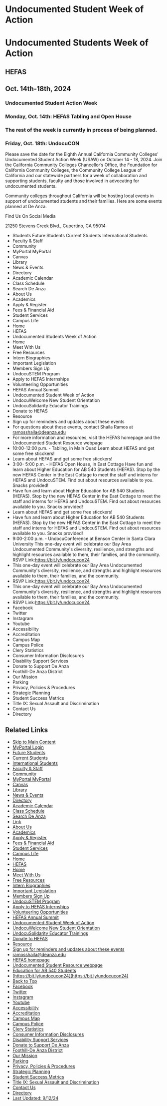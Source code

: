 # Undocumented Student Week of Action

# Undocumented Students Week of Action

## HEFAS

## Oct. 14th-18th, 2024

### Undocumented Student Action Week

### Monday, Oct. 14th: HEFAS Tabling and Open House

### The rest of the week is currently in process of being planned.

### Friday, Oct. 18th: UndocuCON

Please save the date for the Eighth Annual California Community Colleges' Undocumented Student Action Week (USAW) on October 14 - 18, 2024. Join the California Community Colleges Chancellor’s Office, the Foundation for California Community Colleges, the Community College League of California and our statewide partners for a week of collaboration and supporting students, faculty and those involved in advocating for undocumented students.

Community colleges throughout California will be hosting local events in support of undocumented students and their families. Here are some events planned at De Anza.

Find Us On Social Media

21250 Stevens Creek Blvd., Cupertino, CA 95014

- Students Future Students Current Students International Students
- Faculty & Staff
- Community
- MyPortal MyPortal
- Canvas
- Library
- News & Events
- Directory
- Academic Calendar
- Class Schedule
- Search De Anza
- About Us
- Academics
- Apply & Register
- Fees & Financial Aid
- Student Services
- Campus Life
- Home
- HEFAS
- Undocumented Students Week of Action
- Home
- Meet With Us
- Free Resources
- Intern Biographies
- Important Legislation
- Members Sign Up
- UndocuSTEM Program
- Apply to HEFAS Internships
- Volunteering Opportunities
- HEFAS Annual Summit
- Undocumented Student Week of Action
- UndocuWelcome New Student Orientation
- UndocuSolidarity Educator Trainings
- Donate to HEFAS
- Resource
- Sign up for reminders and updates about these events
- For questions about these events, contact Shaila Ramos at ramosshaila@deanza.edu
- For more information and resources, visit the HEFAS homepage and the Undocumented Student Resource webpage
- 10:00-12:00 p.m. - Tabling, in Main Quad Learn about HEFAS and get some free sticckers!
- Learn about HEFAS and get some free sticckers!
- 3:00- 5:00 p.m. - HEFAS Open House, in East Cottage Have fun and learn about Higher Education for AB 540 Students (HEFAS). Stop by the new HEFAS Center in the East Cottage to meet the staff and interns for HEFAS and UndocuSTEM. Find out about resources available to you. Snacks provided!
- Have fun and learn about Higher Education for AB 540 Students (HEFAS). Stop by the new HEFAS Center in the East Cottage to meet the staff and interns for HEFAS and UndocuSTEM. Find out about resources available to you. Snacks provided!
- Learn about HEFAS and get some free sticckers!
- Have fun and learn about Higher Education for AB 540 Students (HEFAS). Stop by the new HEFAS Center in the East Cottage to meet the staff and interns for HEFAS and UndocuSTEM. Find out about resources available to you. Snacks provided!
- 9:00-2:00 p.m. - UndocuConference at Benson Center in Santa Clara University This one-day event will celebrate our Bay Area Undocumented Community's diversity, resilience, and strengths and highlight resources available to them, their families, and the community. RSVP Link:https://bit.ly/undocucon24
- This one-day event will celebrate our Bay Area Undocumented Community's diversity, resilience, and strengths and highlight resources available to them, their families, and the community.
- RSVP Link:https://bit.ly/undocucon24
- This one-day event will celebrate our Bay Area Undocumented Community's diversity, resilience, and strengths and highlight resources available to them, their families, and the community.
- RSVP Link:https://bit.ly/undocucon24
- Facebook
- Twitter
- Instagram
- Youtube
- Accessibility
- Accreditation
- Campus Map
- Campus Police
- Clery Statistics
- Consumer Information Disclosures
- Disability Support Services
- Donate to Support De Anza
- Foothill-De Anza District
- Our Mission
- Parking
- Privacy, Policies & Procedures
- Strategic Planning
- Student Success Metrics
- Title IX: Sexual Assault and Discrimination
- Contact Us
- Directory

## Related Links
- [Skip to Main Content](https://www.deanza.edu#main-content)
- [MyPortal Login](https://myportal.fhda.edu/)
- [Future Students](https://www.deanza.edu/outreach/)
- [Current Students](https://www.deanza.edu/students/)
- [International Students](https://www.deanza.edu/international/)
- [Faculty & Staff](https://www.deanza.edu/employees/)
- [Community](https://www.deanza.edu/community/)
- [MyPortal MyPortal](https://myportal.fhda.edu/)
- [Canvas](https://deanza.instructure.com/)
- [Library](https://www.deanza.edu/library/)
- [News & Events](https://www.deanza.edu/news/)
- [Directory](https://www.deanza.edu/directory/)
- [Academic Calendar](https://www.deanza.edu/calendar/)
- [Class Schedule](https://www.deanza.edu/schedule/)
- [Search De Anza](https://www.deanza.edu#)
- [Link](https://www.deanza.edu/)
- [About Us](https://www.deanza.edu/about-us/)
- [Academics](https://www.deanza.edu/academics/)
- [Apply & Register](https://www.deanza.edu/apply-and-register/)
- [Fees & Financial Aid](https://www.deanza.edu/fees-and-financial-aid/)
- [Student Services](https://www.deanza.edu/services/)
- [Campus Life](https://www.deanza.edu/campus-life/)
- [Home](https://www.deanza.edu/)
- [HEFAS](https://www.deanza.edu/hefas/)
- [Home](https://www.deanza.edu/hefas/index.html)
- [Meet With Us](https://www.deanza.edu/hefas/ZoomHours.html)
- [Free Resources](https://www.deanza.edu/hefas/resources.html)
- [Intern Biographies](https://www.deanza.edu/hefas/internbio.html)
- [Important Legislation](https://www.deanza.edu/hefas/legislation.html)
- [Members Sign Up](https://www.deanza.edu/hefas/Members.html)
- [UndocuSTEM Program](https://www.deanza.edu/hefas/undocustem.html)
- [Apply to HEFAS Internships](https://www.deanza.edu/hefas/Internships.html)
- [Volunteering Opportunities](https://www.deanza.edu/hefas/Volunteering.html)
- [HEFAS Annual Summit](https://www.deanza.edu/hefas/Summit.html)
- [Undocumented Student Week of Action](https://www.deanza.edu/hefas/action-week.html)
- [UndocuWelcome New Student Orientation](https://www.deanza.edu/vida/undocuwelcome.html)
- [UndocuSolidarity Educator Trainings](https://www.deanza.edu/hefas/undocusol.html)
- [Donate to HEFAS](https://www.deanza.edu/hefas/donations.hefas.html)
- [Resource](https://www.deanza.edu/hefas/resource_2.html)
- [Sign up for reminders and updates about these events](https://docs.google.com/forms/d/e/1FAIpQLSfG79_uy9zjnCum1mx0adavyT9Ir_Em_t1rn9vLPA4PXfoH5w/viewform)
- [ramosshaila@deanza.edu](https://www.deanza.edumailto:ramosshaila@deanza.edu)
- [HEFAS homepage](https://www.deanza.edu/hefas/)
- [Undocumented Student Resource webpage](https://www.deanza.edu/students/undocumented.html)
- [Education for AB 540 Students](https://www.deanza.edu/hefas/)
- [https://bit.ly/undocucon24](https://bit.ly/undocucon24)
- [Back to Top](https://www.deanza.edu#top)
- [Facebook](https://www.facebook.com/deanzacollege)
- [Twitter](https://twitter.com/deanza_college)
- [Instagram](https://instagram.com/deanzacollege)
- [Youtube](https://www.youtube.com/user/DAWebTeam)
- [Accessibility](https://www.deanza.edu/communications/web_accessibility.html)
- [Accreditation](https://www.deanza.edu/accreditation/)
- [Campus Map](https://www.deanza.edu/maps-and-tours/)
- [Campus Police](https://www.deanza.edu/police/)
- [Clery Statistics](https://www.deanza.edu/police/clerystatistics.html)
- [Consumer Information Disclosures](https://www.deanza.edu/policies/consumer.html)
- [Disability Support Services](https://www.deanza.edu/dsps/dss/)
- [Donate to Support De Anza](https://secure.e2rm.com/registrant/startup.aspx?eventid=387751)
- [Foothill-De Anza District](http://www.fhda.edu/)
- [Our Mission](https://www.deanza.edu/about-us/mission-and-values.html)
- [Parking](https://www.deanza.edu/parking/)
- [Privacy, Policies & Procedures](https://www.deanza.edu/policies/)
- [Strategic Planning](https://www.deanza.edu/strategic/)
- [Student Success Metrics](https://www.calpassplus.org/LaunchBoard/Student-Success-Metrics)
- [Title IX: Sexual Assault and Discrimination](https://www.deanza.edu/titleix/)
- [Contact Us](https://www.deanza.edu/contact-us/)
- [Directory](https://www.deanza.edu/directory/)
- [Last Updated: 9/12/24](https://a.cms.omniupdate.com/11/?skin=fhda&account=deanza&site=deanza_web&action=de&path=/hefas/action-week.pcf)